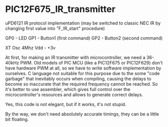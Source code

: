 # PIC12F675_IR_transmitter

uPD6121 IR protocol implementation (may be switched to classic NEC IR by changing first value into "F_IR_start" procedure)

GP0 - LED
GP1 - Button1 (first command)
GP2 - Button2 (second command)

XT Osc 4Mhz
Vdd - +3v

At first, for making an IR transmitter with microcontroller, we need a 36-40kHz PWM.
Old models of PIC MCU (like a PIC12F675 or PIC12F629) don't have hardware PWM at all, so we have to write software implementation by ourselves.
C language not suitable for this purpose due to the some "code garbage" that inevitably occurs when compiling, causing the delays to become so inaccurate that the required frequency cannot be reached. So it's better to use assembler, which gives full control over the microcontroller's resources and allows to generate correct delays.

Yes, this code is not elegant, but if it works, it's not stupid.

By the way, we don't need absolutely accurate timings, they can be a little bit floating.
